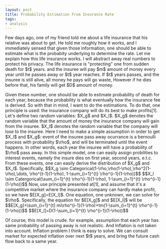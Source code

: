 ```yaml
---
layout: post
title: Probability Estimation From Insurance Rate
tags:
- analysis
---
```


<p>
Few days ago, one of my friend told me about a life insurance that his relative was about to get. He told me roughly how it works, and I immediately sensed that given those information, one should be able to estimate what is the probabity underlying to determine the rate. Let me explain how this life insurance works. I will abstract away real numbers to protect his privacy.
<!--break-->
The life insurance is "protecting" one from sudden death for $t$ years. and the insuree will pay $m$ amount of money every year until he passes away or $t$ year reaches. If $t$ years passes, and the insuree is still alive, all money he pays will go waste, However if he dies before that, his family will get $D$ amount of money.
</p>
<p>
Given these number, one should be able to estimate probability of death for each year, because the probability is what eventually how the insurance fee is derived. So with that in mind, I want to do the estimations. To do that, one principle is used: the insurance company will do its best to make profits[1]. Let's define two random variables: $X_g$ and $X_l$. $X_g$ denotes the random variable that the amount of money the insurance company will gain from the insuree. $X_l$ denotes the random variable that the company will lose to the insuree. Here I need to make a simple assumption in order to get $X_l$ and $X_g$: event of the insuree pass away ocurrance is a bernoulli process with probability $\rho$, and will be terminated until the event happens. In other words, each year the insuree will have a probability of $\rho$ pass away. In this simple model, one can easily assign probilities to interest events, namely the insure dies on first year, second years, e.t.c. From these events, one can easily derive the distribution of $X_g$ and $X_l$. Specifically,
$$X_g \sim Categorical(1-\rho,\rho(1-\rho),\rho^2(1-\rho),\dots,  \rho^{t-1}(1-\rho), 1-\sum_{i=1}^{t} \rho^{i-1}(1-\rho))$$
$$X_l \sim Catergorical(\sum_{i=1}^{t} \rho^{i-1}(1-\rho), 1-\sum_{i=1}^{t} \rho^{i-1}(1-\rho))$$
Now, use principle presented at[1], and assume that it's a competitive market where the insurance company can hardly make profit, so we have $E[X_g]=E[X_l]$. One equation, one unknown, we can solve for $\rho$. Specifically, the equation for $E[X_g]$ and $E[X_l]$ will be 
$$E[X_g]=\sum_{i=1}^{t} mi\rho^{i-1}(1-\rho)+tm(1-\sum_{i=1}^{t} \rho^{i-1}(1-\rho))$$
$$E[X_l]=D(1-\sum_{i=1}^{t} \rho^{i-1}(1-\rho))$$
</p>
<p>
Of course, this model is crude. for example, assumption that each year has same probability of passing away is not realistic. And Inflation is not taken into account. Inflation problem I think is easy to solve. We can consult market for expected inflation over next $t$ years, and bring the future cash flow back to a same year.
